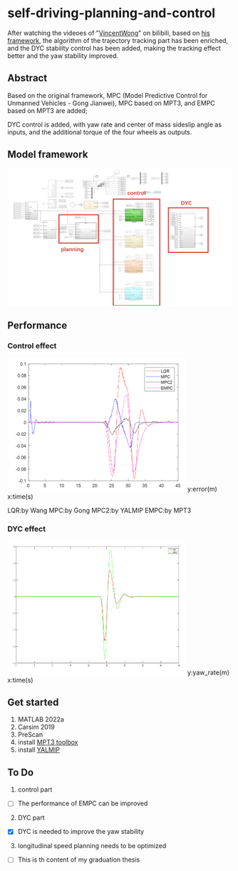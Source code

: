# self-driving-planning-and-control
After watching the videoes of "[VincentWong](https://space.bilibili.com/287989852/?spm_id_from=333.999.0.0)" on bilibili, based on [his framework](https://github.com/VincentWong3?tab=repositories), the algorithm of the trajectory tracking part has been enriched, and the DYC stability control has been added, making the tracking effect better and the yaw stability improved.

## Abstract

Based on the original framework, MPC (Model Predictive Control for Unmanned Vehicles - Gong Jianwei), MPC based on MPT3, and EMPC based on MPT3 are added; 

DYC control is added, with yaw rate and center of mass sideslip angle as inputs, and the additional torque of the four wheels as outputs.

## Model framework

<img src="effect/Frame.jpg" width="600px" />

## Performance

### Control effect
<img src="effect/control_effect.PNG" width="400px" height="300px"/>
y:error(m)          x:time(s)

LQR:by Wang
MPC:by Gong
MPC2:by YALMIP
EMPC:by MPT3

### DYC effect
<img src="effect/DYC_effect.PNG" width="400px" height="300px"/>
y:yaw_rate(m)       x:time(s)

## Get started

1. MATLAB 2022a
2. Carsim 2019
3. PreScan
4. install [MPT3 toolbox](https://www.mpt3.org)
5. install [YALMIP](https://yalmip.github.io)


## To Do

1. control part
- [ ] The performance of EMPC can be improved
2. DYC part
- [x] DYC is needed to improve the yaw stability
3. longitudinal speed planning needs to be optimized
- [ ] This is th content of my graduation thesis
